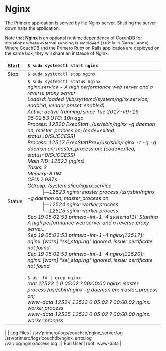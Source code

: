 # Nginx

The Primero application is served by the Nginx server. Shutting the server down halts the application.

Note that **Nginx** is an optional runtime dependency of CouchDB for situations where external syncing is employed \(as it is in Sierra Leone\). Where CouchDB and the Primero Ruby on Rails application are deployed on the same box, they will share an instance of Nginx.

| Start | `$ sudo systemctl start nginx` |
| :--- | :--- |
| Stop | `$ sudo systemctl stop nginx` |
| Status | `$ sudo systemctl status nginx`<br>*nginx.service - A high performance web server and a reverse proxy server*<br>*Loaded: loaded (/lib/systemd/system/nginx.service; enabled; vendor preset: enabled)*<br>*Active: active (running) since Tue 2017-09-19 05:02:53 UTC; 10h ago*<br>*Process: 12520 ExecStart=/usr/sbin/nginx -g daemon on; master_process on; (code=exited, status=0/SUCCESS)*<br>*Process: 12517 ExecStartPre=/usr/sbin/nginx -t -q -g daemon on; master_process on; (code=exited, status=0/SUCCESS)*<br>*Main PID: 12523 (nginx)*<br>*Tasks: 3*<br>*Memory: 8.0M*<br>*CPU: 2.987s*<br>*CGroup: /system.slice/nginx.service*<br>*&emsp;&emsp;&emsp;├─12523 nginx: master process /usr/sbin/nginx -g daemon on; master_process on*<br>*&emsp;&emsp;&emsp;├─12524 nginx: worker process*<br>*&emsp;&emsp;&emsp;└─12525 nginx: worker process*<br>*Sep 19 05:02:53 primero-int-1-4 systemd[1]: Starting A high performance web server and a reverse proxy server...*<br>*Sep 19 05:02:53 primero-int-1-4 nginx[12517]: nginx: [warn] "ssl_stapling" ignored, issuer certificate not found*<br>*Sep 19 05:02:53 primero-int-1-4 nginx[12520]: nginx: [warn] "ssl_stapling" ignored, issuer certificate not found* <br><br> `$ ps -fA \| grep nginx`<br>*root     12523     1  0 05:02 ?        00:00:00 nginx: master process /usr/sbin/nginx -g daemon on; master_process on;*<br>*www-data 12524 12523  0 05:02 ?        00:00:02 nginx: worker process*<br>*www-data 12525 12523  0 05:02 ?        00:00:00 nginx: worker process*|
|
| Log Files | /srv/primero/logs/couchdb/nginx\_server.log<br>/srv/primero/logs/couchdb/nginx\_error.log<br>/var/log/nginx/access.log |
| Run User | root, www-data |



